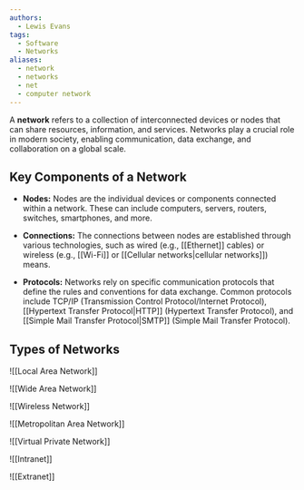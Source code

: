 ```yaml
---
authors: 
  - Lewis Evans
tags:
  - Software
  - Networks
aliases:
  - network
  - networks
  - net
  - computer network
---
```

A **network** refers to a collection of interconnected devices or nodes that can share resources, information, and services. Networks play a crucial role in modern society, enabling communication, data exchange, and collaboration on a global scale.
## Key Components of a Network
- **Nodes:** Nodes are the individual devices or components connected within a network. These can include computers, servers, routers, switches, smartphones, and more.

- **Connections:** The connections between nodes are established through various technologies, such as wired (e.g., [[Ethernet]] cables) or wireless (e.g., [[Wi-Fi]] or [[Cellular networks|cellular networks]]) means.

- **Protocols:** Networks rely on specific communication protocols that define the rules and conventions for data exchange. Common protocols include TCP/IP (Transmission Control Protocol/Internet Protocol), [[Hypertext Transfer Protocol|HTTP]] (Hypertext Transfer Protocol), and [[Simple Mail Transfer Protocol|SMTP]] (Simple Mail Transfer Protocol).

## Types of Networks
![[Local Area Network]] 

![[Wide Area Network]]

![[Wireless Network]]

![[Metropolitan Area Network]]

![[Virtual Private Network]]

![[Intranet]]

![[Extranet]]